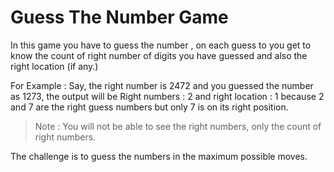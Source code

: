 # Guess The Number Game

In this game you have to guess the number , on each guess to you get to know the count of right number of digits you have guessed and also the right location (if any.)

For Example :
Say, the right number is 2472 and you guessed the number as 1273,
the output will be Right numbers : 2 and right location : 1 because
2 and 7 are the right guess numbers but only 7 is on its right position.

> Note : You will not be able to see the right numbers, only the count of right numbers.

The challenge is to guess the numbers in the maximum possible moves.